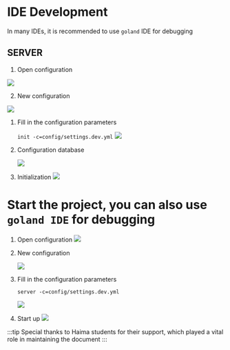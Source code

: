 # IDE Development

In many IDEs, it is recommended to use `goland` IDE for debugging

## SERVER

1. Open configuration

![](https://gitee.com/mydearzwj/image/raw/master/img/ide1.png)

2. New configuration

![](https://gitee.com/mydearzwj/image/raw/master/img/ide2.png)

1. Fill in the configuration parameters

   `init -c=config/settings.dev.yml`
   ![](https://gitee.com/mydearzwj/image/raw/master/img/ide3.png)

1. Configuration database

   ![](https://gitee.com/mydearzwj/image/raw/master/img/ide4.png)

1. Initialization
   ![](https://gitee.com/mydearzwj/image/raw/master/img/ide5.png)

# Start the project, you can also use `goland IDE` for debugging

1. Open configuration
   ![](https://gitee.com/mydearzwj/image/raw/master/img/ide6.png)

1. New configuration

   ![](https://gitee.com/mydearzwj/image/raw/master/img/ide7.png)

1. Fill in the configuration parameters

   `server -c=config/settings.dev.yml`

   ![](https://gitee.com/mydearzwj/image/raw/master/img/ide8.png)

1. Start up
   ![](https://gitee.com/mydearzwj/image/raw/master/img/ide9.png)

:::tip
Special thanks to Haima students for their support, which played a vital role in maintaining the document
:::
